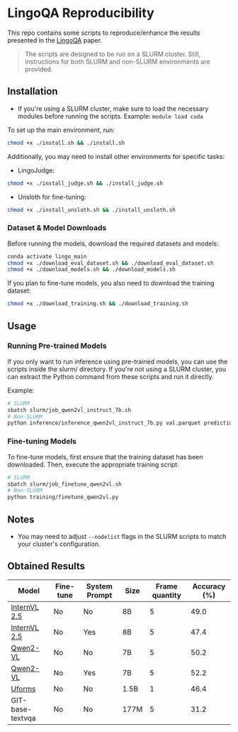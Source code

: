 # LingoQA Reproducibility
This repo contains some scripts to reproduce/enhance the results presented in the [LingoQA](https://arxiv.org/abs/2312.14115) paper.

> The scripts are designed to be run on a SLURM cluster. Still, instructions for both SLURM and non-SLURM environments are provided.

## Installation

- If you're using a SLURM cluster, make sure to load the necessary modules before running the scripts. Example: `module load cuda`

To set up the main environment, run:

```bash
chmod +x ./install.sh && ./install.sh
```

Additionally, you may need to install other environments for specific tasks:

- LingoJudge:

```bash
chmod +x ./install_judge.sh && ./install_judge.sh
```

- Unsloth for fine-tuning:

```bash
chmod +x ./install_unsloth.sh && ./install_unsloth.sh
```

### Dataset & Model Downloads
Before running the models, download the required datasets and models:

```bash
conda activate lingo_main
chmod +x ./download_eval_dataset.sh && ./download_eval_dataset.sh
chmod +x ./download_models.sh && ./download_models.sh
```

If you plan to fine-tune models, you also need to download the training dataset:

```bash
chmod +x ./download_training.sh && ./download_training.sh
```

## Usage
### Running Pre-trained Models
If you only want to run inference using pre-trained models, you can use the scripts inside the slurm/ directory. If you're not using a SLURM cluster, you can extract the Python command from these scripts and run it directly.

Example:

```bash
# SLURM
sbatch slurm/job_qwen2vl_instruct_7b.sh
# Non-SLURM
python inference/inference_qwen2vl_instruct_7b.py val.parquet predictions_qwen2vl.csv
```

### Fine-tuning Models
To fine-tune models, first ensure that the training dataset has been downloaded. Then, execute the appropriate training script:

```bash
# SLURM
sbatch slurm/job_finetune_qwen2vl.sh
# Non-SLURM
python training/finetune_qwen2vl.py
```

## Notes
- You may need to adjust `--nodelist` flags in the SLURM scripts to match your cluster's configuration.

## Obtained Results
| Model | Fine-tune | System Prompt | Size | Frame quantity | Accuracy (%) |
|---------------------|-----------|---------------|----------------|------------------|---------------|
| [InternVL 2.5](https://huggingface.co/OpenGVLab/InternVL2_5-8B)         | No        | No            | 8B             | 5                | 49.0          |
| [InternVL 2.5](https://huggingface.co/OpenGVLab/InternVL2_5-8B)         | No        | Yes            | 8B             | 5                | 47.4          |
| [Qwen2-VL](https://huggingface.co/Qwen/Qwen2-VL-7B-Instruct)             | No        | No            | 7B             | 5                | 50.2          |
| [Qwen2-VL](https://huggingface.co/Qwen/Qwen2-VL-7B-Instruct)             | No        | Yes            | 7B             | 5                | 52.2          |
| [Uforms](https://huggingface.co/unum-cloud/uform-gen)              | No        | No            | 1.5B  | 1                | 46.4          |
| GIT-base-textvqa    | No        | No            | 177M           | 5                | 31.2          |